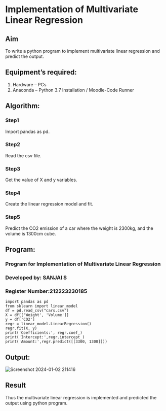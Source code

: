 # Implementation of Multivariate Linear Regression
## Aim
To write a python program to implement multivariate linear regression and predict the output.
## Equipment’s required:
1.	Hardware – PCs
2.	Anaconda – Python 3.7 Installation / Moodle-Code Runner
## Algorithm:
### Step1
Import pandas as pd.

### Step2
Read the csv file.

### Step3
Get the value of X and y variables.

### Step4
Create the linear regression model and fit.

### Step5
Predict the CO2 emission of a car where the weight is 2300kg, and the volume is 1300cm cube.

## Program:
### Program for Implementation of Multivariate Linear Regression
### Developed by: SANJAI S
### Register Number:212223230185
```
import pandas as pd
from sklearn import linear_model
df = pd.read_csv("cars.csv")
X = df[['Weight', 'Volume']]
y = df['CO2']
regr = linear_model.LinearRegression()
regr.fit(X, y)
print('Coefficients:', regr.coef_)
print('Intercept:',regr.intercept_)
print('Amount:',regr.predict([[3300, 1300]]))
```
## Output:
![Screenshot 2024-01-02 211416](https://github.com/Sanjaichitra/Multivariate-Linear-Regression/assets/144870518/3241ffdd-87f3-44af-918a-496096bfe95e)

## Result
Thus the multivariate linear regression is implemented and predicted the output using python program.

